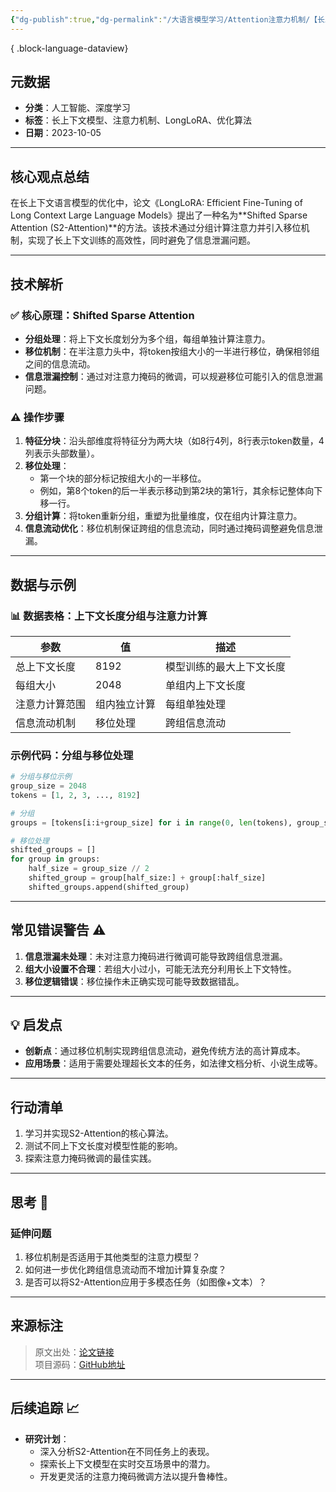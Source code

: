 ```yaml
---
{"dg-publish":true,"dg-permalink":"/大语言模型学习/Attention注意力机制/【长上下文模型优化】基于Shifted-Sparse-Attention的创新方法","dg-home":false,"dg-description":"在此输入笔记的描述","dg-hide":false,"dg-hide-title":false,"dg-show-backlinks":true,"dg-show-local-graph":true,"dg-show-inline-title":true,"dg-pinned":false,"dg-passphrase":"在此输入访问密码","dg-enable-mathjax":false,"dg-enable-mermaid":false,"dg-enable-uml":false,"dg-note-icon":0,"dg-enable-dataview":false,"tags":["NLP"],"permalink":"/大语言模型学习/Attention注意力机制/【长上下文模型优化】基于Shifted-Sparse-Attention的创新方法/","dgShowBacklinks":true,"dgShowLocalGraph":true,"dgShowInlineTitle":true,"dgPassFrontmatter":true,"noteIcon":0,"created":"2025-04-04T11:18:35.999+08:00","updated":"2025-04-05T13:25:14.213+08:00"}
---
```





{ .block-language-dataview}



## 元数据
- **分类**：人工智能、深度学习
- **标签**：长上下文模型、注意力机制、LongLoRA、优化算法
- **日期**：2023-10-05

---



## 核心观点总结
在长上下文语言模型的优化中，论文《LongLoRA: Efficient Fine-Tuning of Long Context Large Language Models》提出了一种名为**Shifted Sparse Attention (S2-Attention)**的方法。该技术通过分组计算注意力并引入移位机制，实现了长上下文训练的高效性，同时避免了信息泄漏问题。

---



## 技术解析

### ✅ 核心原理：Shifted Sparse Attention
- **分组处理**：将上下文长度划分为多个组，每组单独计算注意力。
- **移位机制**：在半注意力头中，将token按组大小的一半进行移位，确保相邻组之间的信息流动。
- **信息泄漏控制**：通过对注意力掩码的微调，可以规避移位可能引入的信息泄漏问题。


### ⚠️ 操作步骤
1. **特征分块**：沿头部维度将特征分为两大块（如8行4列，8行表示token数量，4列表示头部数量）。
2. **移位处理**：
   - 第一个块的部分标记按组大小的一半移位。
   - 例如，第8个token的后一半表示移动到第2块的第1行，其余标记整体向下移一行。
3. **分组计算**：将token重新分组，重塑为批量维度，仅在组内计算注意力。
4. **信息流动优化**：移位机制保证跨组的信息流动，同时通过掩码调整避免信息泄漏。

---



## 数据与示例

### 📊 数据表格：上下文长度分组与注意力计算
| 参数            | 值                | 描述                       |
|-----------------|-------------------|---------------------------|
| 总上下文长度     | 8192             | 模型训练的最大上下文长度 |
| 每组大小         | 2048             | 单组内上下文长度         |
| 注意力计算范围   | 组内独立计算      | 每组单独处理             |
| 信息流动机制     | 移位处理          | 跨组信息流动             |


### 示例代码：分组与移位处理
```python
# 分组与移位示例
group_size = 2048
tokens = [1, 2, 3, ..., 8192]

# 分组
groups = [tokens[i:i+group_size] for i in range(0, len(tokens), group_size)]

# 移位处理
shifted_groups = []
for group in groups:
    half_size = group_size // 2
    shifted_group = group[half_size:] + group[:half_size]
    shifted_groups.append(shifted_group)
```

---



## 常见错误警告 ⚠️
1. **信息泄漏未处理**：未对注意力掩码进行微调可能导致跨组信息泄漏。
2. **组大小设置不合理**：若组大小过小，可能无法充分利用长上下文特性。
3. **移位逻辑错误**：移位操作未正确实现可能导致数据错乱。

---



## 💡 启发点
- **创新点**：通过移位机制实现跨组信息流动，避免传统方法的高计算成本。
- **应用场景**：适用于需要处理超长文本的任务，如法律文档分析、小说生成等。

---



## 行动清单
1. 学习并实现S2-Attention的核心算法。
2. 测试不同上下文长度对模型性能的影响。
3. 探索注意力掩码微调的最佳实践。

---



## 思考 🤔

### 延伸问题
1. 移位机制是否适用于其他类型的注意力模型？
2. 如何进一步优化跨组信息流动而不增加计算复杂度？
3. 是否可以将S2-Attention应用于多模态任务（如图像+文本）？

---



## 来源标注
> 原文出处：[论文链接](https://arxiv.org/pdf/2309.12307)  
> 项目源码：[GitHub地址](https://github.com/dvlab-research/LongLoRA)  

---



## 后续追踪 📈
- **研究计划**：
  - 深入分析S2-Attention在不同任务上的表现。
  - 探索长上下文模型在实时交互场景中的潜力。
  - 开发更灵活的注意力掩码微调方法以提升鲁棒性。
